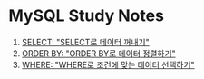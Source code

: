 # MySQL Study Notes
1. [SELECT: "SELECT로 데이터 꺼내기"](SELECT.md)
2. [ORDER BY: "ORDER BY로 데이터 정렬하기"](ORDER_BY.md)
3. [WHERE: "WHERE로 조건에 맞는 데이터 선택하기"](WHERE.md)